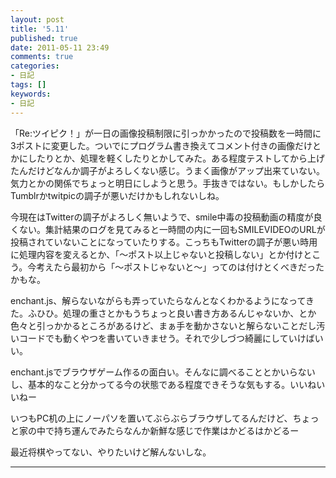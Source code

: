```yaml
---
layout: post
title: '5.11'
published: true
date: 2011-05-11 23:49
comments: true
categories:
- 日記
tags: []
keywords:
- 日記
---
```

「Re:ツイピク！」が一日の画像投稿制限に引っかかったので投稿数を一時間に3ポストに変更した。ついでにプログラム書き換えてコメント付きの画像だけとかにしたりとか、処理を軽くしたりとかしてみた。ある程度テストしてから上げたんだけどなんか調子がよろしくない感じ。うまく画像がアップ出来ていない。気力とかの関係でちょっと明日にしようと思う。手抜きではない。もしかしたらTumblrかtwitpicの調子が悪いだけかもしれないしね。

今現在はTwitterの調子がよろしく無いようで、smile中毒の投稿動画の精度が良くない。集計結果のログを見てみると一時間の内に一回もSMILEVIDEOのURLが投稿されていないことになっていたりする。こっちもTwitterの調子が悪い時用に処理内容を変えるとか、「～ポスト以上じゃないと投稿しない」とか付けとこう。今考えたら最初から「～ポストじゃないと～」ってのは付けとくべきだったかもな。

enchant.js、解らないながらも弄っていたらなんとなくわかるようになってきた。ふひひ。処理の重さとかもうちょっと良い書き方あるんじゃないか、とか色々と引っかかるところがあるけど、まぁ手を動かさないと解らないことだし汚いコードでも動くやつを書いていきませう。それで少しづつ綺麗にしていけばいい。

enchant.jsでブラウザゲーム作るの面白い。そんなに調べることとかいらないし、基本的なこと分かってる今の状態である程度できそうな気もする。いいねいいねー

いつもPC机の上にノーパソを置いてぶらぶらブラウザしてるんだけど、ちょっと家の中で持ち運んでみたらなんか新鮮な感じで作業はかどるはかどるー

最近将棋やってない、やりたいけど解んないしな。

---

